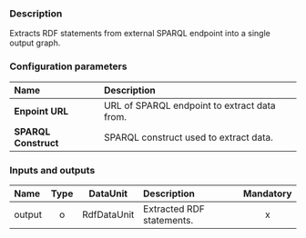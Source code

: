 ### Description

Extracts RDF statements from external SPARQL endpoint into a single output graph.

### Configuration parameters

| Name | Description |
|:----|:----|
|**Enpoint URL**|URL of SPARQL endpoint to extract data from.|
|**SPARQL Construct**|SPARQL construct used to extract data. |

### Inputs and outputs

|Name |Type | DataUnit | Description | Mandatory |
|:--------|:------:|:------:|:-------------|:---------------------:|
|output |o |RdfDataUnit |Extracted RDF statements. |x|
